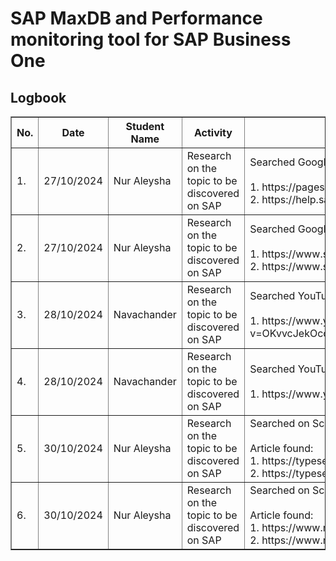 # SAP MaxDB and Performance monitoring tool for SAP Business One	

<h2>Logbook</h2>
<table border="1">
    <tr>
        <th>No.</th>
        <th>Date</th>
        <th>Student Name</th>
        <th>Activity</th>
        <th>Details</th>
    </tr>
    <tr>
        <td>1.</td>
        <td>27/10/2024</td>
        <td>Nur Aleysha</td>
        <td>Research on the topic to be discovered on SAP</td>
        <td>Searched Google using keyword: 
        "SAP MaxDB for Microsoft Windows"
        <br>
        <br>
        1. https://pages.community.sap.com/topics/maxdb
        <br>
        2. https://help.sap.com/docs/SUPPORT_CONTENT/maxdb/3362173458.html
        </td>
    </tr>
    <tr>
        <td>2.</td>
        <td>27/10/2024</td>
        <td>Nur Aleysha</td>
        <td>Research on the topic to be discovered on SAP</td>
        <td>Searched Google using keyword: 
        "What is SAP MaxDB used for"
        <br>
        <br>
        1. https://www.suretysystems.com/insights/sap-maxdb-navigating-data-management-in-sap-operating-systems/
        <br>
        2. https://www.stechies.com/maxdb/
        </td>
    </tr>
    <tr>
        <td>3.</td>
        <td>28/10/2024</td>
        <td>Navachander</td>
        <td>Research on the topic to be discovered on SAP</td>
        <td>Searched YouTube using keyword: 
        "Performance monitoring toop for SAP Business One"
        <br>
        <br>
        1. https://www.youtube.com/watch?v=OKvvcJekOcc&pp=ygUxIFBlcmZvcm1hbmNlIG1vbml0b3JpbmcgdG9vcCBmb3IgU0FQIEJ1c2luZXNzIE9uZQ%3D%3D
        </td>
    </tr>
    <tr>
        <td>4.</td>
        <td>28/10/2024</td>
        <td>Navachander</td>
        <td>Research on the topic to be discovered on SAP</td>
        <td>Searched YouTube using keyword: 
        "SAP MaxDB for Microsoft Windows"
        <br>
        <br>
        1. https://www.youtube.com/watch?v=2vwR9XKty6s
        </td>
    </tr>
    <tr>
        <td>5.</td>
        <td>30/10/2024</td>
        <td>Nur Aleysha</td>
        <td>Research on the topic to be discovered on SAP</td>
        <td>Searched on SciSpace using keyword: 
        "sap maxdb real world application"
        <br>
        <br>
        Article found:
        <br>
        1. https://typeset.io/papers/sap-maxdb-administration-2w6c35s3bo
        <br>
        2. https://typeset.io/papers/federated-stream-processing-support-for-real-time-business-3sa7web6k7
        </td>
    </tr>
    <tr>
        <td>6.</td>
        <td>30/10/2024</td>
        <td>Nur Aleysha</td>
        <td>Research on the topic to be discovered on SAP</td>
        <td>Searched on SciSpace using keyword: 
        "Performance monitoring tool for SAP Business One"
        <br>
        <br>
        Article found:
        <br>
        1. https://www.manageengine.com/products/applications_manager/sap-business-one-monitor.html
        <br>
        2. https://www.manageengine.com/products/applications_manager/help/sap-business-one-monitoring-tools.html
        </td>
    </tr>
    
